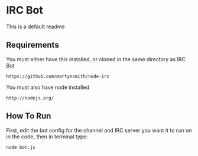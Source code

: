 # IRC Bot

This is a default readme

## Requirements

You must either have this installed, or cloned in the same directory as IRC Bot

    https://github.com/martynsmith/node-irc

You must also have node installed

    http://nodejs.org/

## How To Run

First, edit the bot config for the channel and IRC server you want it to run on in the code, then in terminal type:

    node bot.js
